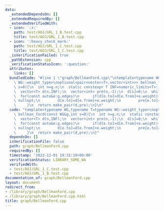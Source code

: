 ```yaml
---
data:
  _extendedDependsOn: []
  _extendedRequiredBy: []
  _extendedVerifiedWith:
  - icon: ':x:'
    path: test/AOJ/GRL_1_B.test.cpp
    title: test/AOJ/GRL_1_B.test.cpp
  - icon: ':heavy_check_mark:'
    path: test/AOJ/GRL_1_C.test.cpp
    title: test/AOJ/GRL_1_C.test.cpp
  _isVerificationFailed: true
  _pathExtension: cpp
  _verificationStatusIcon: ':question:'
  attributes:
    links: []
  bundledCode: "#line 1 \"graph/BellmanFord.cpp\"\ntemplate<typename WG,typename T=typename\
    \ WG::weight_type>\noptional<pair<vector<T>,vector<int>>> bellman_ford(const WG&g,int\
    \ s=0){\n  int n=g.n;\n  static constexpr T INF=numeric_limits<T>::max()/2;\n\
    \  vector<T> d(n,INF);\n  vector<int> pre(n,-1);\n  d[s]=0;\n  while(n--)\n  \
    \  for(const auto&e:g.edges)\n      if(d[e.to]>d[e.from]+e.weight){\n        if(!n)return\
    \ nullopt;\n        d[e.to]=d[e.from]+e.weight;\n        pre[e.to]=e.from;\n \
    \     }\n  return make_pair(d,pre);\n}\n"
  code: "template<typename WG,typename T=typename WG::weight_type>\noptional<pair<vector<T>,vector<int>>>\
    \ bellman_ford(const WG&g,int s=0){\n  int n=g.n;\n  static constexpr T INF=numeric_limits<T>::max()/2;\n\
    \  vector<T> d(n,INF);\n  vector<int> pre(n,-1);\n  d[s]=0;\n  while(n--)\n  \
    \  for(const auto&e:g.edges)\n      if(d[e.to]>d[e.from]+e.weight){\n        if(!n)return\
    \ nullopt;\n        d[e.to]=d[e.from]+e.weight;\n        pre[e.to]=e.from;\n \
    \     }\n  return make_pair(d,pre);\n}"
  dependsOn: []
  isVerificationFile: false
  path: graph/BellmanFord.cpp
  requiredBy: []
  timestamp: '2022-12-01 19:31:10+09:00'
  verificationStatus: LIBRARY_SOME_WA
  verifiedWith:
  - test/AOJ/GRL_1_C.test.cpp
  - test/AOJ/GRL_1_B.test.cpp
documentation_of: graph/BellmanFord.cpp
layout: document
redirect_from:
- /library/graph/BellmanFord.cpp
- /library/graph/BellmanFord.cpp.html
title: graph/BellmanFord.cpp
---
```

